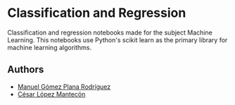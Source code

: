 # Classification and Regression
Classification and regression notebooks made for the subject Machine Learning. This notebooks use Python's scikit learn as the primary library for machine learning algorithms.

## Authors

- [Manuel Gómez Plana Rodríguez](https://github.com/ManuGPR)
- [César López Mantecón](https://github.com/CLopMan/)
